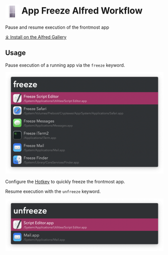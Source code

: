 # <img src='Workflow/icon.png' width='45' align='center' alt='icon'> App Freeze Alfred Workflow

Pause and resume execution of the frontmost app

[⤓ Install on the Alfred Gallery](https://alfred.app/workflows/vitor/app-freeze)

## Usage

Pause execution of a running app via the `freeze` keyword.

![Listing running apps to freeze](Workflow/images/about/freeze.png)

Configure the [Hotkey](https://www.alfredapp.com/help/workflows/triggers/hotkey/) to quickly freeze the frontmost app.

Resume execution with the `unfreeze` keyword.

![Listing apps to unfreeze](Workflow/images/about/unfreeze.png)
